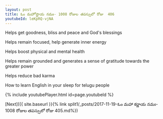 ```yaml
---
layout: post
title: ఓం మహోష్టాయ నమః- 1008 రోజుల తపస్సులో రోజు  406
youtubeId: leKpRQ-vjNA
---
```

 
 
Helps get goodness, bliss and peace and God's blessings
 
Helps remain focused, help generate inner energy 
 
Helps boost physical and mental health 
 
Helps remain grounded and generates a sense of gratitude towards the greater power 
 
Helps reduce bad karma
 
How to learn English in your sleep for telugu people
 
 
 
 


{% include youtubePlayer.html id=page.youtubeId %}
 
[Next]({{ site.baseurl }}{% link split1/_posts/2017-11-19-ఓం మహా కర్ణాయ నమః- 1008 రోజుల తపస్సులో రోజు  405.md%})
 
